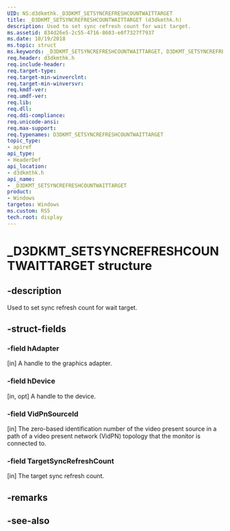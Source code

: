 ```yaml
---
UID: NS:d3dkmthk._D3DKMT_SETSYNCREFRESHCOUNTWAITTARGET
title: _D3DKMT_SETSYNCREFRESHCOUNTWAITTARGET (d3dkmthk.h)
description: Used to set sync refresh count for wait target.
ms.assetid: 834d26e5-2c55-4716-8603-e0f7327f7937
ms.date: 10/19/2018
ms.topic: struct
ms.keywords: _D3DKMT_SETSYNCREFRESHCOUNTWAITTARGET, D3DKMT_SETSYNCREFRESHCOUNTWAITTARGET, 
req.header: d3dkmthk.h
req.include-header:
req.target-type:
req.target-min-winverclnt:
req.target-min-winversvr:
req.kmdf-ver:
req.umdf-ver:
req.lib:
req.dll:
req.ddi-compliance:
req.unicode-ansi:
req.max-support:
req.typenames: D3DKMT_SETSYNCREFRESHCOUNTWAITTARGET
topic_type: 
- apiref
api_type: 
- HeaderDef
api_location: 
- d3dkmthk.h
api_name: 
- _D3DKMT_SETSYNCREFRESHCOUNTWAITTARGET
product:
- Windows
targetos: Windows
ms.custom: RS5
tech.root: display
---
```


# _D3DKMT_SETSYNCREFRESHCOUNTWAITTARGET structure

## -description

Used to set sync refresh count for wait target.

## -struct-fields

### -field hAdapter

[in] A handle to the graphics adapter.

### -field hDevice

[in, opt] A handle to the device.

### -field VidPnSourceId

[in] The zero-based identification number of the video present source in a path of a video present network (VidPN) topology that the monitor is connected to.

### -field TargetSyncRefreshCount
 
[in] The target sync refresh count.

## -remarks

## -see-also
